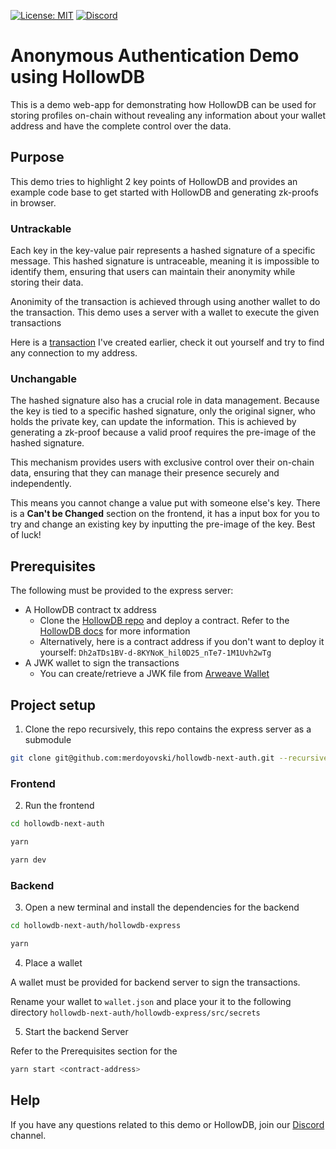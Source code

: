 [![License: MIT](https://img.shields.io/badge/license-MIT-yellow.svg)](https://opensource.org/licenses/MIT)
[![Discord](https://dcbadge.vercel.app/api/server/2wuU9ym6fq?style=flat)](https://discord.gg/2wuU9ym6fq)

# Anonymous Authentication Demo using HollowDB

This is a demo web-app for demonstrating how HollowDB can be used for storing profiles on-chain without revealing any information about your wallet address and have the complete control over the data.

## Purpose

This demo tries to highlight 2 key points of HollowDB and provides an example code base to get started with HollowDB and generating zk-proofs in browser.

### Untrackable

Each key in the key-value pair represents a hashed signature of a specific message. This hashed signature is untraceable, meaning it is impossible to identify them, ensuring that users can maintain their anonymity while storing their data.

Anonimity of the transaction is achieved through using another wallet to do the transaction. This demo uses a server with a wallet to execute the given transactions

Here is a [transaction](https://sonar.warp.cc/#/app/interaction/H9d1ORbrpyeUTqQGD3U-gBWcbLSlYRDyks8xGoXwwNw) I've created earlier, check it out yourself and try to find any connection to my address.

### Unchangable

The hashed signature also has a crucial role in data management. Because the key is tied to a specific hashed signature, only the original signer, who holds the private key, can update the information. This is achieved by generating a zk-proof because a valid proof requires the pre-image of the hashed signature.

This mechanism provides users with exclusive control over their on-chain data, ensuring that they can manage their presence securely and independently.

This means you cannot change a value put with someone else's key. There is a **Can't be Changed** section on the frontend, it has a input box for you to try and change an existing key by inputting the pre-image of the key. Best of luck!

## Prerequisites

The following must be provided to the express server:

- A HollowDB contract tx address
  - Clone the [HollowDB repo](https://github.com/firstbatchxyz/hollowdb) and deploy a contract. Refer to the [HollowDB docs](docs.hollowdb.xyz) for more information
  - Alternatively, here is a contract address if you don't want to deploy it yourself: `Dh2aTDs1BV-d-8KYNoK_hil0D25_nTe7-1M1Uvh2wTg `
- A JWK wallet to sign the transactions
  - You can create/retrieve a JWK file from [Arweave Wallet](https://arweave.app/)

## Project setup

1. Clone the repo recursively, this repo contains the express server as a submodule

```sh
git clone git@github.com:merdoyovski/hollowdb-next-auth.git --recursive
```

### Frontend

2. Run the frontend

```sh
cd hollowdb-next-auth

yarn

yarn dev
```

### Backend

3. Open a new terminal and install the dependencies for the backend

```sh
cd hollowdb-next-auth/hollowdb-express

yarn
```

4. Place a wallet

A wallet must be provided for backend server to sign the transactions.

Rename your wallet to `wallet.json` and place your it to the following directory `hollowdb-next-auth/hollowdb-express/src/secrets`

5. Start the backend Server

Refer to the Prerequisites section for the <contract-address>

```sh
yarn start <contract-address>
```

## Help

If you have any questions related to this demo or HollowDB, join our [Discord](https://discord.gg/2wuU9ym6fq) channel.
